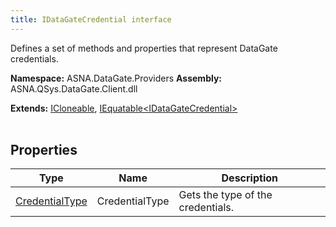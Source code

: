 ```yaml
---
title: IDataGateCredential interface
---
```


Defines a set of methods and properties that represent DataGate credentials.

**Namespace:** ASNA.DataGate.Providers
**Assembly:** ASNA.QSys.DataGate.Client.dll

**Extends:** [ICloneable](https://learn.microsoft.com/en-us/dotnet/api/system.icloneable?view=net-8.0), [IEquatable\<IDataGateCredential\>](https://learn.microsoft.com/en-us/dotnet/api/system.iequatable-1?view=net-8.0)
<br>
<br>

## Properties

| Type | Name | Description
| --- | --- | --- 
| [CredentialType](/reference/datagate/datagate-providers/credential-type.html) | CredentialType | Gets the type of the credentials. |
